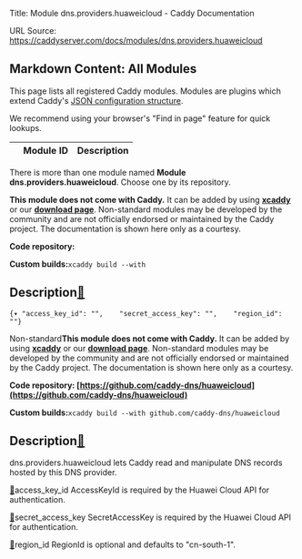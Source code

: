 Title: Module dns.providers.huaweicloud - Caddy Documentation

URL Source: https://caddyserver.com/docs/modules/dns.providers.huaweicloud

Markdown Content:
All Modules
-----------

This page lists all registered Caddy modules. Modules are plugins which extend Caddy's [JSON configuration structure](https://caddyserver.com/docs/json/).

We recommend using your browser's "Find in page" feature for quick lookups.

|  | Module ID | Description |
| --- | --- | --- |

There is more than one module named **Module dns.providers.huaweicloud**. Choose one by its repository.

**This module does not come with Caddy.** It can be added by using **[xcaddy](https://caddyserver.com/docs/build#xcaddy)** or our **[download page](https://caddyserver.com/download)**. Non-standard modules may be developed by the community and are not officially endorsed or maintained by the Caddy project. The documentation is shown here only as a courtesy.

**Code repository:**

**Custom builds:**`xcaddy build --with`

Description[🔗](https://caddyserver.com/docs/modules/dns.providers.huaweicloud#docs "Direct link")
--------------------------------------------------------------------------------------------------

`{▾	"access_key_id": "",	"secret_access_key": "",	"region_id": ""}`

Non-standard**This module does not come with Caddy.** It can be added by using **[xcaddy](https://caddyserver.com/docs/build#xcaddy)** or our **[download page](https://caddyserver.com/download)**. Non-standard modules may be developed by the community and are not officially endorsed or maintained by the Caddy project. The documentation is shown here only as a courtesy.

**Code repository: [https://github.com/caddy-dns/huaweicloud](https://github.com/caddy-dns/huaweicloud)**

**Custom builds:**`xcaddy build --with github.com/caddy-dns/huaweicloud`

Description[🔗](https://caddyserver.com/docs/modules/dns.providers.huaweicloud#docs "Direct link")
--------------------------------------------------------------------------------------------------

dns.providers.huaweicloud lets Caddy read and manipulate DNS records hosted by this DNS provider.

[🔗](https://caddyserver.com/docs/modules/dns.providers.huaweicloud#access_key_id)access_key_id
AccessKeyId is required by the Huawei Cloud API for authentication.

[🔗](https://caddyserver.com/docs/modules/dns.providers.huaweicloud#secret_access_key)secret_access_key
SecretAccessKey is required by the Huawei Cloud API for authentication.

[🔗](https://caddyserver.com/docs/modules/dns.providers.huaweicloud#region_id)region_id
RegionId is optional and defaults to "cn-south-1".
